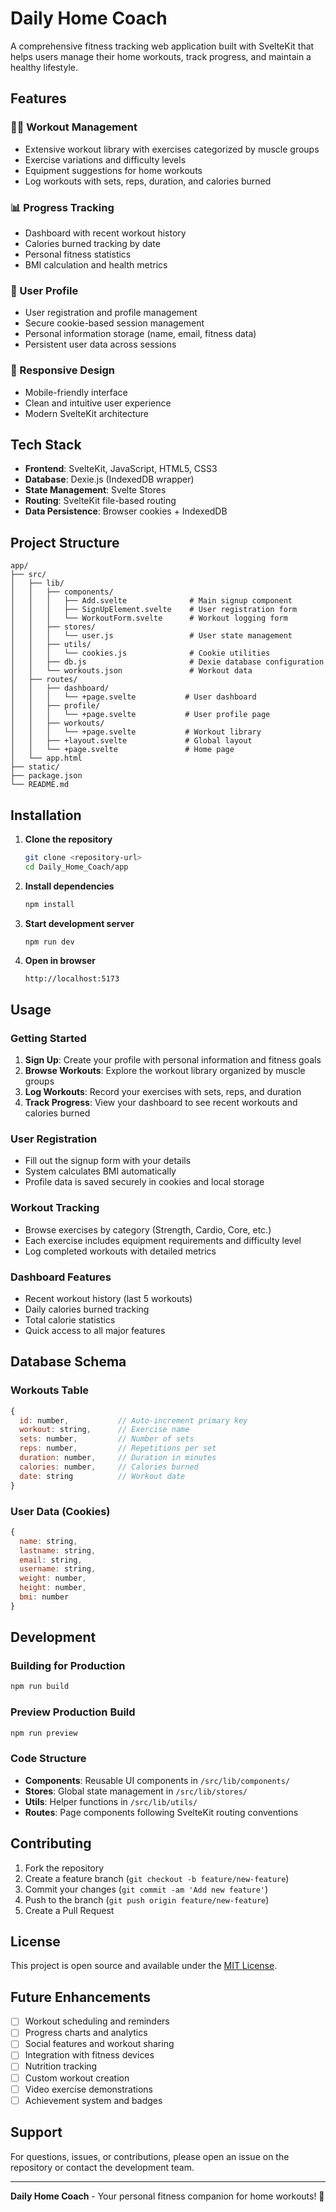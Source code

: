 # Daily Home Coach

A comprehensive fitness tracking web application built with SvelteKit that helps users manage their home workouts, track progress, and maintain a healthy lifestyle.

## Features

### 🏋️‍♂️ Workout Management
- Extensive workout library with exercises categorized by muscle groups
- Exercise variations and difficulty levels
- Equipment suggestions for home workouts
- Log workouts with sets, reps, duration, and calories burned

### 📊 Progress Tracking
- Dashboard with recent workout history
- Calories burned tracking by date
- Personal fitness statistics
- BMI calculation and health metrics

### 👤 User Profile
- User registration and profile management
- Secure cookie-based session management
- Personal information storage (name, email, fitness data)
- Persistent user data across sessions

### 📱 Responsive Design
- Mobile-friendly interface
- Clean and intuitive user experience
- Modern SvelteKit architecture

## Tech Stack

- **Frontend**: SvelteKit, JavaScript, HTML5, CSS3
- **Database**: Dexie.js (IndexedDB wrapper)
- **State Management**: Svelte Stores
- **Routing**: SvelteKit file-based routing
- **Data Persistence**: Browser cookies + IndexedDB

## Project Structure

```
app/
├── src/
│   ├── lib/
│   │   ├── components/
│   │   │   ├── Add.svelte              # Main signup component
│   │   │   ├── SignUpElement.svelte    # User registration form
│   │   │   └── WorkoutForm.svelte      # Workout logging form
│   │   ├── stores/
│   │   │   └── user.js                 # User state management
│   │   ├── utils/
│   │   │   └── cookies.js              # Cookie utilities
│   │   ├── db.js                       # Dexie database configuration
│   │   └── workouts.json               # Workout data
│   ├── routes/
│   │   ├── dashboard/
│   │   │   └── +page.svelte           # User dashboard
│   │   ├── profile/
│   │   │   └── +page.svelte           # User profile page
│   │   ├── workouts/
│   │   │   └── +page.svelte           # Workout library
│   │   ├── +layout.svelte             # Global layout
│   │   └── +page.svelte               # Home page
│   └── app.html
├── static/
├── package.json
└── README.md
```

## Installation

1. **Clone the repository**
   ```bash
   git clone <repository-url>
   cd Daily_Home_Coach/app
   ```

2. **Install dependencies**
   ```bash
   npm install
   ```

3. **Start development server**
   ```bash
   npm run dev
   ```

4. **Open in browser**
   ```
   http://localhost:5173
   ```

## Usage

### Getting Started
1. **Sign Up**: Create your profile with personal information and fitness goals
2. **Browse Workouts**: Explore the workout library organized by muscle groups
3. **Log Workouts**: Record your exercises with sets, reps, and duration
4. **Track Progress**: View your dashboard to see recent workouts and calories burned

### User Registration
- Fill out the signup form with your details
- System calculates BMI automatically
- Profile data is saved securely in cookies and local storage

### Workout Tracking
- Browse exercises by category (Strength, Cardio, Core, etc.)
- Each exercise includes equipment requirements and difficulty level
- Log completed workouts with detailed metrics

### Dashboard Features
- Recent workout history (last 5 workouts)
- Daily calories burned tracking
- Total calorie statistics
- Quick access to all major features

## Database Schema

### Workouts Table
```javascript
{
  id: number,           // Auto-increment primary key
  workout: string,      // Exercise name
  sets: number,         // Number of sets
  reps: number,         // Repetitions per set
  duration: number,     // Duration in minutes
  calories: number,     // Calories burned
  date: string          // Workout date
}
```

### User Data (Cookies)
```javascript
{
  name: string,
  lastname: string,
  email: string,
  username: string,
  weight: number,
  height: number,
  bmi: number
}
```

## Development

### Building for Production
```bash
npm run build
```

### Preview Production Build
```bash
npm run preview
```

### Code Structure
- **Components**: Reusable UI components in `/src/lib/components/`
- **Stores**: Global state management in `/src/lib/stores/`
- **Utils**: Helper functions in `/src/lib/utils/`
- **Routes**: Page components following SvelteKit routing conventions

## Contributing

1. Fork the repository
2. Create a feature branch (`git checkout -b feature/new-feature`)
3. Commit your changes (`git commit -am 'Add new feature'`)
4. Push to the branch (`git push origin feature/new-feature`)
5. Create a Pull Request

## License

This project is open source and available under the [MIT License](LICENSE).

## Future Enhancements

- [ ] Workout scheduling and reminders
- [ ] Progress charts and analytics
- [ ] Social features and workout sharing
- [ ] Integration with fitness devices
- [ ] Nutrition tracking
- [ ] Custom workout creation
- [ ] Video exercise demonstrations
- [ ] Achievement system and badges

## Support

For questions, issues, or contributions, please open an issue on the repository or contact the development team.

---

**Daily Home Coach** - Your personal fitness companion for home workouts! 💪